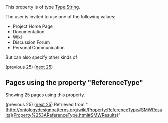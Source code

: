 This property is of type [Type:String](../Type/String "Type:String"). 


The user is invited to use one of the following values:



* Project Home Page
* Documentation
* Wiki
* Discussion Forum
* Personal Communication


But can also specify other kinds of




  

(previous 25) ([next 25](http://ontologydesignpatterns.org/wiki/index.php?title=Property:ReferenceType&from=References%2FI1-OntoSpace#SMWResults "Property:ReferenceType"))
## Pages using the property "ReferenceType"


Showing 25 pages using this property.


(previous 25) ([next 25](http://ontologydesignpatterns.org/wiki/index.php?title=Property:ReferenceType&from=References%2FI1-OntoSpace#SMWResults "Property:ReferenceType"))
Retrieved from "[http://ontologydesignpatterns.org/wiki/Property:ReferenceType#SMWResults](Property%253AReferenceType.html#SMWResults)"